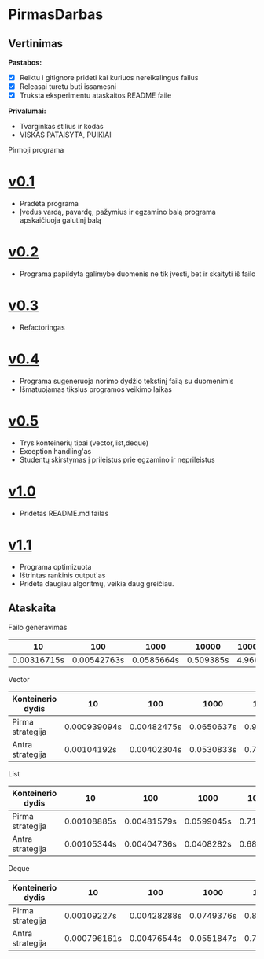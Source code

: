 # PirmasDarbas

## Vertinimas

**Pastabos:**

- [x] Reiktu i gitignore prideti kai kuriuos nereikalingus failus
- [x] Releasai turetu buti issamesni
- [x] Truksta eksperimentu ataskaitos README faile

**Privalumai:**

- Tvarginkas stilius ir kodas
- VISKAS PATAISYTA, PUIKIAI


Pirmoji programa
# [v0.1](https://github.com/EmilisDolgov/PirmasDarbas/releases/tag/v0.1)
* Pradėta programa
 * Įvedus vardą, pavardę, pažymius ir egzamino balą programa apskaičiuoja galutinį balą
# [v0.2](https://github.com/EmilisDolgov/PirmasDarbas/releases/tag/v0.2)
* Programa papildyta galimybe duomenis ne tik įvesti, bet ir skaityti iš failo
# [v0.3](https://github.com/EmilisDolgov/PirmasDarbas/releases/tag/v0.3)
* Refactoringas
# [v0.4](https://github.com/EmilisDolgov/PirmasDarbas/releases/tag/v0.4)
* Programa sugeneruoja norimo dydžio tekstinį failą su duomenimis
* Išmatuojamas tikslus programos veikimo laikas
# [v0.5](https://github.com/EmilisDolgov/PirmasDarbas/releases/tag/v0.5)
* Trys konteinerių tipai (vector,list,deque)
* Exception handling'as
* Studentų skirstymas į prileistus prie egzamino ir neprileistus
# [v1.0](https://github.com/EmilisDolgov/PirmasDarbas/releases/tag/v1.0)
* Pridėtas README.md failas
# [v1.1](https://github.com/EmilisDolgov/PirmasDarbas/releases/tag/v1.1)
* Programa optimizuota
* Ištrintas rankinis output'as
* Pridėta daugiau algoritmų, veikia daug greičiau.

## Ataskaita
Failo generavimas

 |10|100|1000|10000|100000|
 |---|---|---|---|---|
 |0.00316715s|0.00542763s|0.0585664s|0.509385s|4.9661s|

Vector

 |Konteinerio dydis|10|100|1000|10000|100000|
 |---|---|---|---|---|---|
 |Pirma strategija|0.000939094s|0.00482475s|0.0650637s|0.926928s|9.74813s|
 |Antra strategija|0.00104192s|0.00402304s|0.0530833s|0.712356s|8.87912s|
 
List

 |Konteinerio dydis|10|100|1000|10000|100000|
 |---|---|---|---|---|---|
 |Pirma strategija|0.00108885s|0.00481579s|0.0599045s|0.713983s|7.17883s|
 |Antra strategija|0.00105344s|0.00404736s|0.0408282s|0.683421s|6.89246s|

Deque

 |Konteinerio dydis|10|100|1000|10000|100000|
 |---|---|---|---|---|---|
 |Pirma strategija|0.00109227s|0.00428288s|0.0749376s|0.821196s|9.73092s|
 |Antra strategija|0.000796161s|0.00476544s|0.0551847s|0.724776s|9.07986s|
